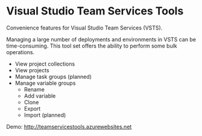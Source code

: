 # Visual Studio Team Services Tools

Convenience features for Visual Studio Team Services (VSTS).

Managing a large number of deployments and environments in VSTS can be time-consuming. This tool set offers the ability to perform some bulk operations.

 - View project collections
 - View projects
 - Manage task groups (planned)
 - Manage variable groups
     - Rename
     - Add variable
     - Clone
     - Export
     - Import (planned)

Demo: http://teamservicestools.azurewebsites.net
